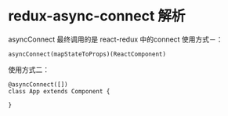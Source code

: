 redux-async-connect 解析
=======================
asyncConnect 最终调用的是 react-redux 中的connect
使用方式－：  
```
asyncConnect(mapStateToProps)(ReactComponent)
```
使用方式二： 
```
@asyncConnect([])
class App extends Component {
	
}
```